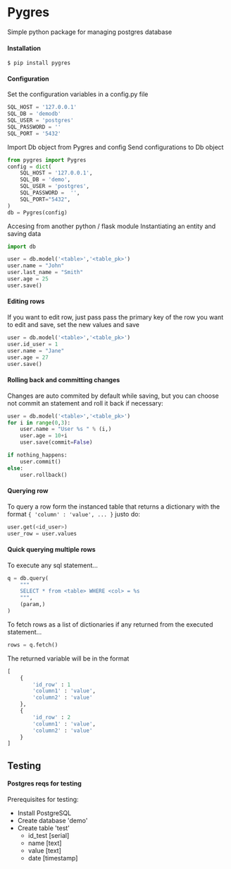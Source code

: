 # Pygres
Simple python package for managing postgres database

#### Installation
```shell
$ pip install pygres
```

#### Configuration
Set the configuration variables in a config.py file
```python
SQL_HOST = '127.0.0.1'
SQL_DB = 'demodb'
SQL_USER = 'postgres'
SQL_PASSWORD = ''
SQL_PORT = '5432'
```

Import Db object from Pygres and config
Send configurations to Db object
```python
from pygres import Pygres
config = dict(
    SQL_HOST = '127.0.0.1',
    SQL_DB = 'demo',
    SQL_USER = 'postgres',
    SQL_PASSWORD =  '',
    SQL_PORT="5432",
)
db = Pygres(config)
```
Accesing from another python / flask module
Instantiating an entity and saving data
```python
import db

user = db.model('<table>','<table_pk>')
user.name = "John"
user.last_name = "Smith"
user.age = 25
user.save()

```

#### Editing rows
If you want to edit row, just pass pass the primary key of the row you want to edit and save, set the new values and save
```python
user = db.model('<table>','<table_pk>')
user.id_user = 1
user.name = "Jane"
user.age = 27
user.save()
```

#### Rolling back and committing changes
Changes are auto commited by default while saving, but you can choose not commit an statement and roll it back if necessary:
```python
user = db.model('<table>','<table_pk>')
for i in range(0,3):
    user.name = "User %s " % (i,)
    user.age = 10+i
    user.save(commit=False)

if nothing_happens:
    user.commit()
else:
    user.rollback()
```


#### Querying row
To query a row form the instanced table that returns a dictionary with the format `{ 'column' : 'value', ... }` justo do:
```python
user.get(<id_user>)
user_row = user.values
```

#### Quick querying multiple rows
To execute any sql statement...
```python
q = db.query(
    """
    SELECT * from <table> WHERE <col> = %s
    """,
    (param,)
)
```
To fetch rows as a list of dictionaries if any returned from the executed statement...
```python
rows = q.fetch()
```
The returned variable will be in the format
```python
[
    {   
        'id_row' : 1
        'column1' : 'value',
        'column2' : 'value'
    },
    {   
        'id_row' : 2
        'column1' : 'value',
        'column2' : 'value'
    }
]
```

## Testing

#### Postgres reqs for testing
Prerequisites for testing:
* Install PostgreSQL
* Create database 'demo'
* Create table 'test'
  * id_test     [serial]
  * name        [text]
  * value       [text]
  * date        [timestamp]
